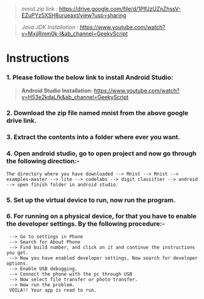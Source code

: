 > *mnist.zip* link : https://drive.google.com/file/d/1PlfJzUZnZhssV-EZuPYz5XSH8urueaxt/view?usp=sharing

> *Java JDK Installation* : https://www.youtube.com/watch?v=MxjjRmm0k-I&ab_channel=GeekyScript


# Instructions

### 1. Please follow the below link to install Android Studio:
> **Android Studio Installation:** https://www.youtube.com/watch?v=H53e2kdaLfk&ab_channel=GeekyScript
### 2. Download the zip file named mnist from the above google drive link.
### 3. Extract the contents into a folder where ever you want.
### 4. Open android studio, go to open project and now go through the following direction:-
    The directory where you have downloaded --> Mnist --> Mnist --> examples-master --> lite --> codelabs --> digit classifier --> android --> open finish folder in android studio.
### 5. Set up the virtual device to run, now run the program. 
### 6. For running on a physical device, for that you have to enable the developer settings. By the following procedure:-
     --> Go to settings in Phone
     --> Search for About Phone
     --> Find build number, and click on it and continue the instructions you get.
     --> Now you have enabled developer settings, Now search for developer options.
     --> Enable USB debugging.
     --> Connect the phone with the pc through USB
     --> Now select file transfer or photo transfer.
     --> Now run the problem.
     VOILA!! Your app is read to run.
